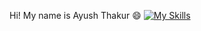 Hi! My name is Ayush Thakur 😄
[![My Skills](https://skillicons.dev/icons?i=js,html,css,wasm)](https://skillicons.dev)
